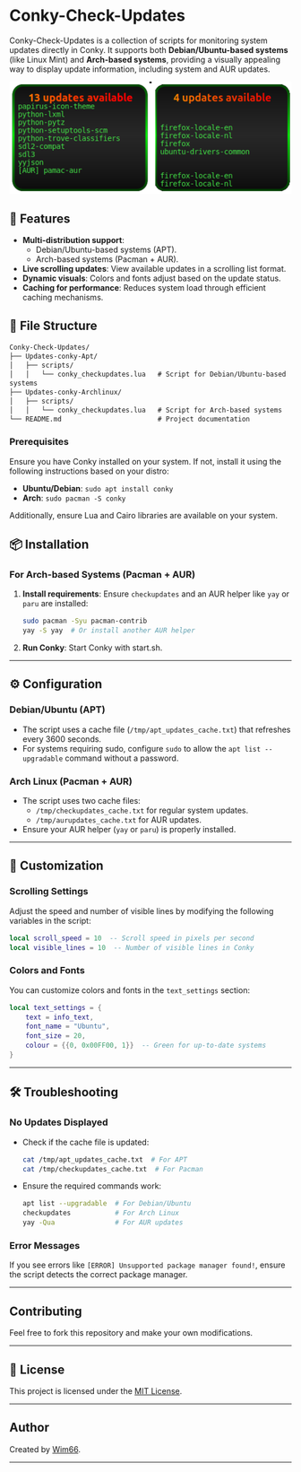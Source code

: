 # Conky-Check-Updates

Conky-Check-Updates is a collection of scripts for monitoring system updates directly in Conky. It supports both **Debian/Ubuntu-based systems** (like Linux Mint) and **Arch-based systems**, providing a visually appealing way to display update information, including system and AUR updates.

![Updates-Conky](preview.png)

## 🎯 Features
- **Multi-distribution support**:
  - Debian/Ubuntu-based systems (APT).
  - Arch-based systems (Pacman + AUR).
- **Live scrolling updates**: View available updates in a scrolling list format.
- **Dynamic visuals**: Colors and fonts adjust based on the update status.
- **Caching for performance**: Reduces system load through efficient caching mechanisms.

## 📂 File Structure

```plaintext
Conky-Check-Updates/
├── Updates-conky-Apt/
│   ├── scripts/
│   │   └── conky_checkupdates.lua   # Script for Debian/Ubuntu-based systems
├── Updates-conky-Archlinux/
│   ├── scripts/
│   │   └── conky_checkupdates.lua   # Script for Arch-based systems
└── README.md                        # Project documentation
```

### Prerequisites

Ensure you have Conky installed on your system. If not, install it using the following instructions based on your distro:

- **Ubuntu/Debian**: `sudo apt install conky`
- **Arch**: `sudo pacman -S conky`

Additionally, ensure Lua and Cairo libraries are available on your system.

## 📦 Installation

### For Arch-based Systems (Pacman + AUR)
1. **Install requirements**:
   Ensure `checkupdates` and an AUR helper like `yay` or `paru` are installed:
   ```bash
   sudo pacman -Syu pacman-contrib
   yay -S yay  # Or install another AUR helper
   ```

2. **Run Conky**:
   Start Conky with start.sh.

---

## ⚙️ Configuration

### Debian/Ubuntu (APT)
- The script uses a cache file (`/tmp/apt_updates_cache.txt`) that refreshes every 3600 seconds.
- For systems requiring sudo, configure `sudo` to allow the `apt list --upgradable` command without a password.

### Arch Linux (Pacman + AUR)
- The script uses two cache files:
  - `/tmp/checkupdates_cache.txt` for regular system updates.
  - `/tmp/aurupdates_cache.txt` for AUR updates.
- Ensure your AUR helper (`yay` or `paru`) is properly installed.

---

## 🎨 Customization

### Scrolling Settings
Adjust the speed and number of visible lines by modifying the following variables in the script:
```lua
local scroll_speed = 10  -- Scroll speed in pixels per second
local visible_lines = 10  -- Number of visible lines in Conky
```

### Colors and Fonts
You can customize colors and fonts in the `text_settings` section:
```lua
local text_settings = {
    text = info_text,
    font_name = "Ubuntu",
    font_size = 20,
    colour = {{0, 0x00FF00, 1}}  -- Green for up-to-date systems
}
```

---

## 🛠️ Troubleshooting

### No Updates Displayed
- Check if the cache file is updated:
  ```bash
  cat /tmp/apt_updates_cache.txt  # For APT
  cat /tmp/checkupdates_cache.txt  # For Pacman
  ```

- Ensure the required commands work:
  ```bash
  apt list --upgradable  # For Debian/Ubuntu
  checkupdates           # For Arch Linux
  yay -Qua               # For AUR updates
  ```

### Error Messages
If you see errors like `[ERROR] Unsupported package manager found!`, ensure the script detects the correct package manager.

---

## Contributing

Feel free to fork this repository and make your own modifications.

---

## 📜 License

This project is licensed under the [MIT License](LICENSE).

---

## Author

Created by [Wim66](https://github.com/wim66).

---
